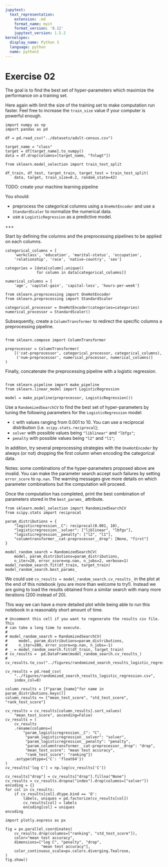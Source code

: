 ```yaml
---
jupytext:
  text_representation:
    extension: .md
    format_name: myst
    format_version: '0.12'
    jupytext_version: 1.5.2
kernelspec:
  display_name: Python 3
  language: python
  name: python3
---
```


# Exercise 02

The goal is to find the best set of hyper-parameters which maximize the
performance on a training set.

Here again with limit the size of the training set to make computation
run faster. Feel free to increase the `train_size` value if your computer
is powerful enough.

```{code-cell}
import numpy as np
import pandas as pd

df = pd.read_csv("../datasets/adult-census.csv")

target_name = "class"
target = df[target_name].to_numpy()
data = df.drop(columns=[target_name, "fnlwgt"])

from sklearn.model_selection import train_test_split

df_train, df_test, target_train, target_test = train_test_split(
    data, target, train_size=0.2, random_state=42)
```

TODO: create your machine learning pipeline

You should:
* preprocess the categorical columns using a `OneHotEncoder` and use a
  `StandardScaler` to normalize the numerical data.
* use a `LogisticRegression` as a predictive model.

+++

Start by defining the columns and the preprocessing pipelines to be applied
on each columns.

```{code-cell}
categorical_columns = [
    'workclass', 'education', 'marital-status', 'occupation',
    'relationship', 'race', 'native-country', 'sex']

categories = [data[column].unique()
              for column in data[categorical_columns]]

numerical_columns = [
    'age', 'capital-gain', 'capital-loss', 'hours-per-week']

from sklearn.preprocessing import OneHotEncoder
from sklearn.preprocessing import StandardScaler

categorical_processor = OneHotEncoder(categories=categories)
numerical_processor = StandardScaler()
```

Subsequently, create a `ColumnTransformer` to redirect the specific columns
a preprocessing pipeline.

```{code-cell}

from sklearn.compose import ColumnTransformer

preprocessor = ColumnTransformer(
    [('cat-preprocessor', categorical_processor, categorical_columns),
     ('num-preprocessor', numerical_processor, numerical_columns)]
)
```

Finally, concatenate the preprocessing pipeline with a logistic regression.

```{code-cell}

from sklearn.pipeline import make_pipeline
from sklearn.linear_model import LogisticRegression

model = make_pipeline(preprocessor, LogisticRegression())
```

Use a `RandomizedSearchCV` to find the best set of hyper-parameters by tuning
the following parameters for the `LogisticRegression` model:
- `C` with values ranging from 0.001 to 10. You can use a reciprocal
  distribution (i.e. `scipy.stats.reciprocal`);
- `solver` with possible values being `"liblinear"` and `"lbfgs"`;
- `penalty` with possible values being `"l2"` and `"l1"`;

In addition, try several preprocessing strategies with the `OneHotEncoder`
by always (or not) dropping the first column when encoding the categorical
data.

Notes: some combinations of the hyper-parameters proposed above are invalid.
You can make the parameter search accept such failures by setting `error_score`
to `np.nan`. The warning messages give more details on which parameter
combinations but the computation will proceed.

Once the computation has completed, print the best combination of parameters
stored in the `best_params_` attribute.

```{code-cell}
from sklearn.model_selection import RandomizedSearchCV
from scipy.stats import reciprocal

param_distributions = {
    "logisticregression__C": reciprocal(0.001, 10),
    "logisticregression__solver": ["liblinear", "lbfgs"],
    "logisticregression__penalty": ["l2", "l1"],
    "columntransformer__cat-preprocessor__drop": [None, "first"]
}

model_random_search = RandomizedSearchCV(
    model, param_distributions=param_distributions,
    n_iter=20, error_score=np.nan, n_jobs=2, verbose=1)
model_random_search.fit(df_train, target_train)
model_random_search.best_params_
```

We could use `cv_results = model_random_search.cv_results_` in the plot at
the end of this notebook (you are more than welcome to try!). Instead we are
going to load the results obtained from a similar search with many more
iterations (200 instead of 20).

This way we can have a more detailed plot while being able to run this notebook
in a reasonably short amount of time.

```{code-cell}
# Uncomment this cell if you want to regenerate the results csv file. This
# can take a long time to execute.
#
# model_random_search = RandomizedSearchCV(
#     model, param_distributions=param_distributions,
#     n_iter=200, error_score=np.nan, n_jobs=-1)
# _ = model_random_search.fit(df_train, target_train)
# cv_results =  pd.DataFrame(model_random_search.cv_results_)
# cv_results.to_csv("../figures/randomized_search_results_logistic_regression.csv")
```

```{code-cell}
cv_results = pd.read_csv(
    "../figures/randomized_search_results_logistic_regression.csv",
    index_col=0)
```

```{code-cell}
column_results = [f"param_{name}"for name in param_distributions.keys()]
column_results += ["mean_test_score", "std_test_score", "rank_test_score"]

cv_results = cv_results[column_results].sort_values(
    "mean_test_score", ascending=False)
cv_results = (
    cv_results
    .rename(columns={
        "param_logisticregression__C": "C",
         "param_logisticregression__solver": "solver",
         "param_logisticregression__penalty": "penalty",
         "param_columntransformer__cat-preprocessor__drop": "drop",
         "mean_test_score": "mean test accuracy",
         "rank_test_score": "ranking"})
    .astype(dtype={'C': 'float64'})
)
cv_results['log C'] = np.log(cv_results['C'])
```

```{code-cell}
cv_results["drop"] = cv_results["drop"].fillna("None")
cv_results = cv_results.dropna("index").drop(columns=["solver"])
encoding = {}
for col in cv_results:
    if cv_results[col].dtype.kind == 'O':
        labels, uniques = pd.factorize(cv_results[col])
        cv_results[col] = labels
        encoding[col] = uniques
encoding
```

```{code-cell}
import plotly.express as px

fig = px.parallel_coordinates(
    cv_results.drop(columns=["ranking", "std_test_score"]),
    color="mean test accuracy",
    dimensions=["log C", "penalty", "drop",
                "mean test accuracy"],
    color_continuous_scale=px.colors.diverging.Tealrose,
)
fig.show()
```
